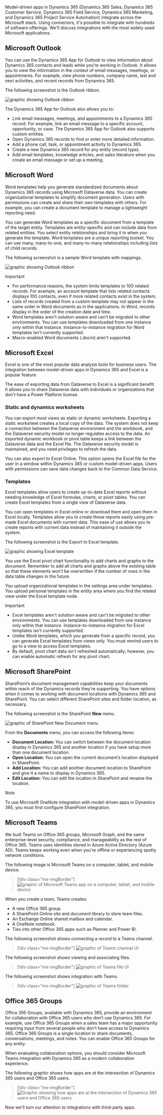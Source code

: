 ﻿Model-driven apps in Dynamics 365 (Dynamics 365 Sales, Dynamics 365 Customer Service, Dynamics 365 Field Service, Dynamics 365 Marketing, and Dynamics 365 Project Service Automation) integrate across the Microsoft stack. Using connectors, it's possible to integrate with hundreds of software offerings. We'll discuss integrations with the most widely used Microsoft applications.

## Microsoft Outlook
You can use the Dynamics 365 App for Outlook to view information about Dynamics 365 contacts and leads while you’re working in Outlook. It allows you to view the information in the context of email messages, meetings, or appointments. For example, view phone numbers, company name, last and next activities, and recent records from Dynamics 365.

The following screenshot is the Outlook ribbon.

![graphic showing Outlook ribbon](../media/m09-image01.png)

The Dynamics 365 App for Outlook also allows you to:

- Link email messages, meetings, and appointments to a Dynamics 365 record. For example, link an email message to a specific account, opportunity, or case. The Dynamics 365 App for Outlook also supports custom entities.
- Open Dynamics 365 records to find or enter more detailed information.
- Add a phone call, task, or appointment activity to Dynamics 365.
- Create a new Dynamics 365 record for any entity (record type).
- Add email templates, knowledge articles, and sales literature when you create an email message or set up a meeting.

## Microsoft Word

Word templates help you generate standardized documents about Dynamics 365 records using Microsoft Dataverse data. You can create organizational templates to simplify document generation. Users with permissions can create and share their own templates with others. For example, you can create a document template to manage a lightweight reporting need.

You can generate Word templates as a specific document from a template of the target entity. Templates are entity-specific and can include data from related entities. You select entity relationships and bring it in when you generate the template. Word templates are a unique reporting toolset. You can use many, many-to-one, and many-to-many relationships including lists of child records. 

The following screenshot is a sample Word template with mappings.

![graphic showing Outlook ribbon](../media/m09-image02.png)

> [!IMPORTANT]
> - For performance reasons, the system limits templates to 100 related records. For example, an account template that lists related contacts displays 100 contacts, even if more related contacts exist in the system. 
> - Lists of records created from a custom template may not appear in the same order in Word documents as in the applications. In Word, records display in the order of the creation date and time.
> - Word templates aren't solution-aware and can't be migrated to other environments. You can use templates downloaded from one instance only within that instance. Instance-to-instance migration for Word templates isn't currently supported.
> - Macro-enabled Word documents (.docm) aren't supported.

## Microsoft Excel

Excel is one of the most popular data analysis tools for business users. The integration between model-driven apps in Dynamics 365 and Excel is a popular feature. 

The ease of exporting data from Dataverse to Excel is a significant benefit. It allows you to share Dataverse data with individuals or organizations that don't have a Power Platform license.

### Static and dynamics worksheets

You can export most views as static or dynamic worksheets. Exporting a static worksheet creates a local copy of the data. The system does not keep a connection between the Dataverse environment and the workbook, and the Dataverse security model no longer regulates access to the data. An exported dynamic workbook or pivot table keeps a link between the Dataverse data and the Excel file. The Dataverse security model is maintained, and you need privileges to refresh the data.

You can also export to Excel Online. This option opens the Excel file for the user in a window within Dynamics 365 or custom model-driven apps. Users with permissions can save data changes back to the Common Data Service. 

### Templates

Excel templates allow users to create up-to-date Excel reports without needing knowledge of Excel formulas, charts, or pivot tables. You can create Excel templates from a single view of Dataverse data. 

You can open templates in Excel online or download them and open them in Excel locally. Templates allow you to create these reports easily using pre-made Excel documents with current data. This ease of use allows you to create reports with current data instead of maintaining it outside the system. 

The following screenshot is the Export to Excel template.

![graphic showing Excel template](../media/m09-image04.png)

You use the Excel pivot chart functionality to add charts and graphs to the document. Remember to add all charts and graphs above the existing table so that these elements won't be overwritten if the number of rows in the data table changes in the future. 

You upload organizational templates in the settings area under templates. You upload personal templates in the entity area where you find the related view under the Excel template node. 

> [!IMPORTANT]
> - Excel templates aren't solution-aware and can't be migrated to other environments. You can use templates downloaded from one instance only within that instance. Instance-to-instance migration for Excel templates isn't currently supported.
> - Unlike Word templates, which you generate from a specific record, you can generate Excel templates from views only. You must remind users to go to a view to access Excel templates. 
> - By default, pivot chart data isn't refreshed automatically; however, you can enable automatic refresh for any pivot chart. 

## Microsoft SharePoint

SharePoint’s document management capabilities keep your documents within reach of the Dynamics records they're supporting. You have options when it comes to working with document locations with Dynamics 365 and SharePoint. You can select different SharePoint sites and folder location, as necessary.

The following screenshot is the SharePoint **New** menu.

![graphic of SharePoint New Document menu](../media/m09-image05.png)

From the **Documents** menu, you can access the following items:

- **Document Location:** You can switch between the document location display in Dynamics 365 and another location if you have setup more than one document location.
- **Open Location:** You can open the current document’s location displayed in SharePoint.
- **Add Location:** You can add another document location to SharePoint and give it a name to display in Dynamics 365.
- **Edit Location:** You can edit the location in SharePoint and rename the location.

> [!Note]
> To use Microsoft OneNote integration with model-driven apps in Dynamics 365, you must first configure SharePoint integration. 

## Microsoft Teams

We built Teams on Office 365 groups, Microsoft Graph, and the same enterprise-level security, compliance, and manageability as the rest of Office 365. Teams uses identities stored in Azure Active Directory (Azure AD). Teams keeps working even when you're offline or experiencing spotty network conditions.

The following image is Microsoft Teams on a computer, tablet, and mobile device.

> [!div class="mx-imgBorder"]
> ![graphic of Microsoft Teams app on a computer, tablet, and mobile device](../media/m09-image06.png)

When you create a team, Teams creates:

- A new Office 365 group.
- A SharePoint Online site and document library to store team files.
- An Exchange Online shared mailbox and calendar.
- A OneNote notebook.
- Ties into other Office 365 apps such as Planner and Power BI.

The following screenshot shows connecting a record to a Teams channel.

> [!div class="mx-imgBorder"]
> ![graphic of Teams channel UI](../media/m09-image07.png)

The following screenshot shows viewing and associating files.

> [!div class="mx-imgBorder"]
> ![graphic of Teams file UI](../media/m09-image08.png)

The following screenshot shows integration with Teams.

> [!div class="mx-imgBorder"]
> ![graphic of Teams folder](../media/m09-image09.png)

## Office 365 Groups

Office 365 Groups, available with Dynamics 365, provide an environment for collaboration with Office 365 users who don’t use Dynamics 365. For example, use Office 365 Groups when a sales team has a major opportunity requiring input from several people who don’t have access to Dynamics 365. Office 365 Groups is a single location to share documents, conversations, meetings, and notes. You can enable Office 365 Groups for any entity.

When evaluating collaboration options, you should consider Microsoft Teams integration with Dynamics 365 as a modern collaboration experience.

The following graphic shows how apps are at the intersection of Dynamics 365 users and Office 365 users.

> [!div class="mx-imgBorder"]
> ![Graphic showing how apps are at the intersection of Dynamics 365 users and Office 365 users.](../media/m09-image10.png)

Now we'll turn our attention to integrations with third-party apps.
